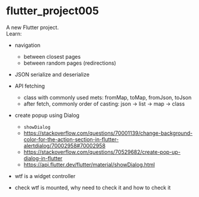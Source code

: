 # flutter_project005

A new Flutter project.  
Learn:

- navigation
  - between closest pages
  - between random pages (redirections)
- JSON serialize and deserialize
- API fetching
  - class with commonly used mets: fromMap, toMap, fromJson, toJson
  - after fetch, commonly order of casting: json -> list -> map -> class
- create popup using Dialog
  - `showDialog`
  - <https://stackoverflow.com/questions/70001139/change-background-color-for-the-action-section-in-flutter-alertdialog/70002958#70002958>
  - <https://stackoverflow.com/questions/70529682/create-pop-up-dialog-in-flutter>
  - <https://api.flutter.dev/flutter/material/showDialog.html>

- wtf is a widget controller
- check wtf is mounted, why need to check it and how to check it
